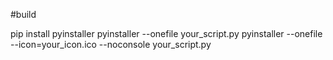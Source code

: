 #build

pip install pyinstaller
pyinstaller --onefile your_script.py
pyinstaller --onefile --icon=your_icon.ico --noconsole your_script.py
